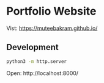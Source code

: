 # Portfolio Website

Vist: https://muteebakram.github.io/

## Development

```sh
python3 -m http.server
```

Open: http://localhost:8000/
